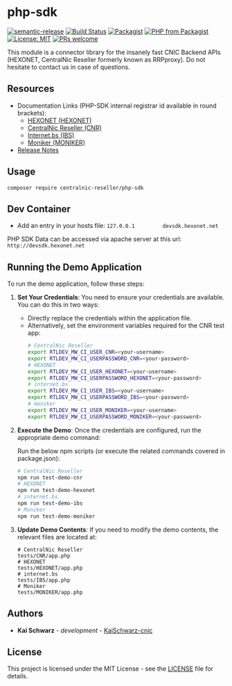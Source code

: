 # php-sdk

[![semantic-release](https://img.shields.io/badge/%20%20%F0%9F%93%A6%F0%9F%9A%80-semantic--release-e10079.svg)](https://github.com/semantic-release/semantic-release)
[![Build Status](https://github.com/centralnicgroup-opensource/rtldev-middleware-php-sdk/workflows/Release/badge.svg?branch=master)](https://github.com/centralnicgroup-opensource/rtldev-middleware-php-sdk/workflows/Release/badge.svg?branch=master)
[![Packagist](https://img.shields.io/packagist/v/centralnic-reseller/php-sdk.svg)](https://packagist.org/packages/centralnic-reseller/php-sdk)
[![PHP from Packagist](https://img.shields.io/packagist/php-v/centralnic-reseller/php-sdk.svg)](https://packagist.org/packages/centralnic-reseller/php-sdk)
[![License: MIT](https://img.shields.io/badge/License-MIT-blue.svg)](https://opensource.org/licenses/MIT)
[![PRs welcome](https://img.shields.io/badge/PRs-welcome-brightgreen.svg)](https://github.com/centralnicgroup-opensource/rtldev-middleware-php-sdk/blob/master/CONTRIBUTING.md)

This module is a connector library for the insanely fast CNIC Backend APIs (HEXONET, CentralNic Reseller formerly known as RRPproxy). Do not hesitate to contact us in case of questions.

## Resources

* Documentation Links (PHP-SDK internal registrar id available in round brackets):
    * [HEXONET (HEXONET)](https://www.hexonet.support/hc/en-gb/articles/13651711901213-Self-Development-Kit-for-PHP)
    * [CentralNic Reseller (CNR)](https://support.centralnicreseller.com/hc/en-gb/articles/13513253776285-Self-Development-Kit-for-PHP)
    * [Internet.bs (IBS)](https://www.hexonet.support/hc/en-gb/articles/13651711901213-Self-Development-Kit-for-PHP)
    * [Moniker (MONIKER)](https://support.centralnicreseller.com/hc/en-gb/articles/13513253776285-Self-Development-Kit-for-PHP)
* [Release Notes](https://github.com/centralnicgroup-opensource/rtldev-middleware-php-sdk/releases)

## Usage

```composer require centralnic-reseller/php-sdk```

## Dev Container
* Add an entry in your hosts file: ```127.0.0.1         devsdk.hexonet.net```

PHP SDK Data can be accessed via apache server at this url: ```http://devsdk.hexonet.net```

## Running the Demo Application

To run the demo application, follow these steps:

1. **Set Your Credentials**:
   You need to ensure your credentials are available. You can do this in two ways:
   - Directly replace the credentials within the application file.
   - Alternatively, set the environment variables required for the CNR test app:
     ```sh
     # CentralNic Reseller
     export RTLDEV_MW_CI_USER_CNR=<your-username>
     export RTLDEV_MW_CI_USERPASSWORD_CNR=<your-password>
     # HEXONET
     export RTLDEV_MW_CI_USER_HEXONET=<your-username>
     export RTLDEV_MW_CI_USERPASSWORD_HEXONET=<your-password>
     # internet.bs
     export RTLDEV_MW_CI_USER_IBS=<your-username>
     export RTLDEV_MW_CI_USERPASSWORD_IBS=<your-password>
     # moniker
     export RTLDEV_MW_CI_USER_MONIKER=<your-username>
     export RTLDEV_MW_CI_USERPASSWORD_MONIKER=<your-password>
     ```

2. **Execute the Demo**: Once the credentials are configured, run the appropriate demo command:

    Run the below npm scripts (or execute the related commands covered in package.json):

    ```sh
    # CentralNic Reseller
    npm run test-demo-cnr
    # HEXONET
    npm run test-demo-hexonet
    # internet.bs
    npm run test-demo-ibs
    # Moniker
    npm run test-demo-moniker
    ```

3. **Update Demo Contents**:
   If you need to modify the demo contents, the relevant files are located at:

   ```plaintext
   # CentralNic Reseller
   tests/CNR/app.php
   # HEXONET
   tests/HEXONET/app.php
   # internet.bs
   tests/IBS/app.php
   # Moniker
   tests/MONIKER/app.php
   ```

## Authors

* **Kai Schwarz** - *development* - [KaiSchwarz-cnic](https://github.com/kaischwarz-cnic)

## License

This project is licensed under the MIT License - see the [LICENSE](LICENSE) file for details.
